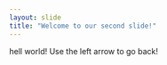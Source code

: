 ```yaml
---
layout: slide
title: "Welcome to our second slide!"
---
```

hell world!
Use the left arrow to go back!
